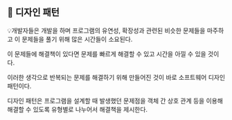 ## 📘 디자인 패턴

💡개발자들은 개발을 하며 프로그램의 유연성, 확장성과 관련된 비슷한 문제들을 마주하고 이 문제들을 풀기 위해 많은
시간들이 소요된다. 

이 문제들에 해결책이 있다면 문제를 빠르게 해결할 수 있고 시간을 아낄 수 있을 것이다.

이러한 생각으로 반복되는 문제를 해결하기 위해 만들어진 것이 바로 소프트웨어 디자인 패턴이다.

디자인 패턴은 프로그램을 설계할 때 발생했던 문제점을 객체 간 상호 관계 등을 이용해 해결할 수 있도록 유형별로 나누어서 해결책을 제시한다.

